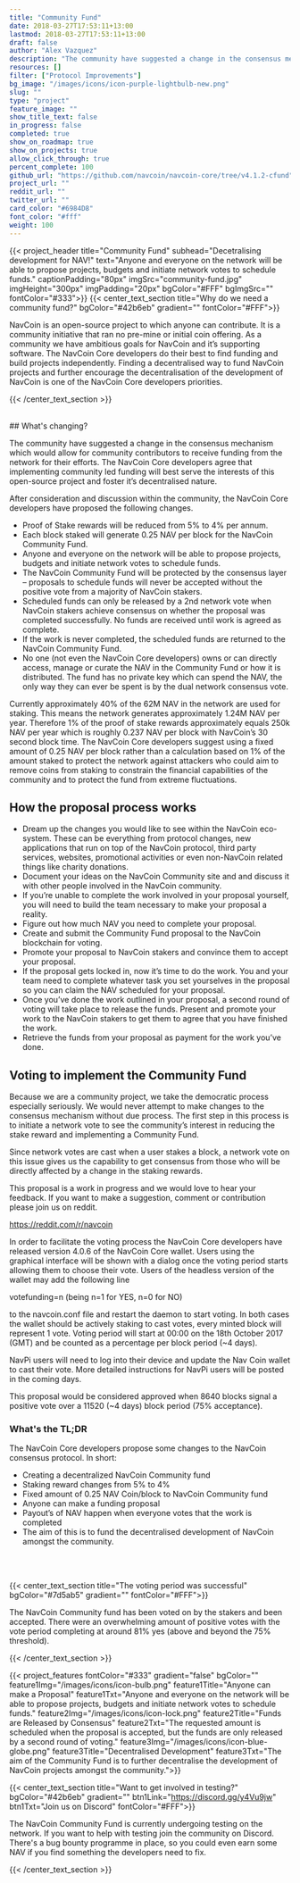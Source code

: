 ```yaml
---
title: "Community Fund"
date: 2018-03-27T17:53:11+13:00
lastmod: 2018-03-27T17:53:11+13:00
draft: false
author: "Alex Vazquez"
description: "The community have suggested a change in the consensus mechanism which would allow for community contributors to receive funding from the network for their efforts."
resources: []
filter: ["Protocol Improvements"]
bg_image: "/images/icons/icon-purple-lightbulb-new.png"
slug: ""
type: "project"
feature_image: ""
show_title_text: false
in_progress: false
completed: true
show_on_roadmap: true
show_on_projects: true
allow_click_through: true
percent_complete: 100
github_url: "https://github.com/navcoin/navcoin-core/tree/v4.1.2-cfund"
project_url: ""
reddit_url: ""
twitter_url: ""
card_color: "#6984D8"
font_color: "#fff"
weight: 100
---
```

{{< project_header
    title="Community Fund"
    subhead="Decetralising development for NAV!"
    text="Anyone and everyone on the network will be able to propose projects, budgets and initiate network votes to schedule funds."
    captionPadding="80px"
    imgSrc="community-fund.jpg"
    imgHeight="300px"
    imgPadding="20px"
    bgColor="#FFF"
    bgImgSrc=""
    fontColor="#333">}}
{{< center_text_section
    title="Why do we need a community fund?"
    bgColor="#42b6eb"
    gradient=""
    fontColor="#FFF">}}
    <p>NavCoin is an open-source project to which anyone can contribute. It is a community initiative that ran no pre-mine or initial coin offering. As a community we have ambitious goals for NavCoin and it’s supporting software. The NavCoin Core developers do their best to find funding and build projects independently. Finding a decentralised way to fund NavCoin projects and further encourage the decentralisation of the development of NavCoin is one of the NavCoin Core developers priorities.</p>
{{< /center_text_section >}}

<br />
<section class="container">
## What's changing?

The community have suggested a change in the consensus mechanism which would allow for community contributors to receive funding from the network for their efforts. The NavCoin Core developers agree that implementing community led funding will best serve the interests of this open-source project and foster it’s decentralised nature.

After consideration and discussion within the community, the NavCoin Core developers have proposed the following changes.

- Proof of Stake rewards will be reduced from 5% to 4% per annum.
- Each block staked will generate 0.25 NAV per block for the NavCoin Community Fund.
- Anyone and everyone on the network will be able to propose projects, budgets and initiate network votes to schedule funds.
- The NavCoin Community Fund will be protected by the consensus layer – proposals to schedule funds will never be accepted without the positive vote from a majority of NavCoin stakers.
- Scheduled funds can only be released by a 2nd network vote when NavCoin stakers achieve consensus on whether the proposal was completed successfully. No funds are received until work is agreed as complete.
- If the work is never completed, the scheduled funds are returned to the NavCoin Community Fund.
- No one (not even the NavCoin Core developers) owns or can directly access, manage or curate the NAV in the Community Fund or how it is distributed. The fund has no private key which can spend the NAV, the only way they can ever be spent is by the dual network consensus vote.

Currently approximately 40% of the 62M NAV in the network are used for staking. This means the network generates approximately 1.24M NAV per year. Therefore 1% of the proof of stake rewards approximately equals 250k NAV per year which is roughly 0.237 NAV per block with NavCoin’s 30 second block time. The NavCoin Core developers suggest using a fixed amount of 0.25 NAV per block rather than a calculation based on 1% of the amount staked to protect the network against attackers who could aim to remove coins from staking to constrain the financial capabilities of the community and to protect the fund from extreme fluctuations.

## How the proposal process works

- Dream up the changes you would like to see within the NavCoin eco-system. These can be everything from protocol changes, new applications that run on top of the NavCoin protocol, third party services, websites, promotional activities or even non-NavCoin related things like charity donations.
- Document your ideas on the NavCoin Community site and and discuss it with other people involved in the NavCoin community.
- If you’re unable to complete the work involved in your proposal yourself, you will need to build the team necessary to make your proposal a reality.
- Figure out how much NAV you need to complete your proposal.
- Create and submit the Community Fund proposal to the NavCoin blockchain for voting.
- Promote your proposal to NavCoin stakers and convince them to accept your proposal.
- If the proposal gets locked in, now it’s time to do the work. You and your team need to complete whatever task you set yourselves in the proposal so you can claim the NAV scheduled for your proposal.
- Once you’ve done the work outlined in your proposal, a second round of voting will take place to release the funds. Present and promote your work to the NavCoin stakers to get them to agree that you have finished the work.
- Retrieve the funds from your proposal as payment for the work you’ve done.

## Voting to implement the Community Fund

Because we are a community project, we take the democratic process especially seriously. We would never attempt to make changes to the consensus mechanism without due process. The first step in this process is to initiate a network vote to see the community’s interest in reducing the stake reward and implementing a Community Fund.

Since network votes are cast when a user stakes a block, a network vote on this issue gives us the capability to get consensus from those who will be directly affected by a change in the staking rewards.

This proposal is a work in progress and we would love to hear your feedback. If you want to make a suggestion, comment or contribution please join us on reddit.

https://reddit.com/r/navcoin

In order to facilitate the voting process the NavCoin Core developers have released version 4.0.6 of the NavCoin Core wallet. Users using the graphical interface will be shown with a dialog once the voting period starts allowing them to choose their vote. Users of the headless version of the wallet may add the following line

votefunding=n (being n=1 for YES, n=0 for NO)

to the navcoin.conf file and restart the daemon to start voting. In both cases the wallet should be actively staking to cast votes, every minted block will represent 1 vote. Voting period will start at 00:00 on the 18th October 2017 (GMT) and be counted as a percentage per block period (~4 days).

NavPi users will need to log into their device and update the Nav Coin wallet to cast their vote. More detailed instructions for NavPi users will be posted in the coming days.

This proposal would be considered approved when 8640 blocks signal a positive vote over a 11520 (~4 days) block period (75% acceptance).

### What's the TL;DR

The NavCoin Core developers propose some changes to the NavCoin consensus protocol. In short:

- Creating a decentralized NavCoin Community fund
- Staking reward changes from 5% to 4%
- Fixed amount of 0.25 NAV Coin/block to NavCoin Community fund
- Anyone can make a funding proposal
- Payout’s of NAV happen when everyone votes that the work is completed
- The aim of this is to fund the decentralised development of NavCoin amongst the community.

<br /><br />
</section>
{{< center_text_section
    title="The voting period was successful"
    bgColor="#7d5ab5"
    gradient=""
    fontColor="#FFF">}}
    <p>The NavCoin Community fund has been voted on by the stakers and been accepted. There were an overwhelming amount of positive votes with the vote period completing at around 81% yes (above and beyond the 75% threshold). </p>

{{< /center_text_section >}}


{{< project_features
    fontColor="#333"
    gradient="false"
    bgColor=""
    feature1Img="/images/icons/icon-bulb.png"
    feature1Title="Anyone can make a Proposal"
    feature1Txt="Anyone and everyone on the network will be able to propose projects, budgets and initiate network votes to schedule funds."
    feature2Img="/images/icons/icon-lock.png"
    feature2Title="Funds are Released by Consensus"
    feature2Txt="The requested amount is scheduled when the proposal is accepted, but the funds are only released by a second round of voting."
    feature3Img="/images/icons/icon-blue-globe.png"
    feature3Title="Decentralised Development"
    feature3Txt="The aim of the Community Fund is to further decentralise the development of NavCoin projects amongst the community.">}}

{{< center_text_section
    title="Want to get involved in testing?"
    bgColor="#42b6eb"
    gradient=""
    btn1Link="https://discord.gg/y4Vu9jw"
    btn1Txt="Join us on Discord"
    fontColor="#FFF">}}
    <p>The NavCoin Community Fund is currently undergoing testing on the network. If you want to help with testing join the community on Discord. There's a bug bounty programme in place, so you could even earn some NAV if you find something the developers need to fix.</p>
{{< /center_text_section >}}
